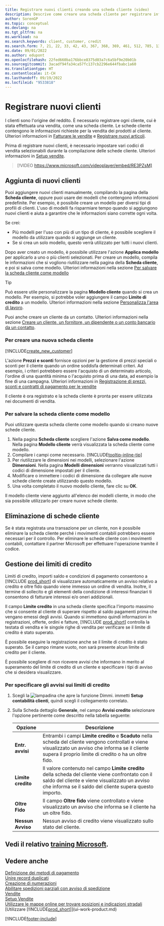 ```yaml
---
title: Registrare nuovi clienti creando una scheda cliente (video)
description: Descrive come creare una scheda cliente per registrare informazioni su ogni nuovo cliente a cui sono rivolte le vendite.
author: SorenGP
ms.topic: conceptual
ms.devlang: na
ms.tgt_pltfrm: na
ms.workload: na
ms.search.keywords: client, customer, credit
ms.search.form: 7, 21, 22, 33, 42, 43, 367, 368, 369, 461, 512, 785, 1330, 1380, 1381, 1382, 1627, 2107, 7177, 9080, 9081, 9084, 9301, 9305
ms.date: 09/01/2022
ms.author: edupont
ms.openlocfilehash: 22fed660ba176bbce8375d03a7c6a5bf9e20b01b
ms.sourcegitcommit: 3acadf94fa34ca57fc137cb2296e644fbabc1a60
ms.translationtype: HT
ms.contentlocale: it-CH
ms.lasthandoff: 09/19/2022
ms.locfileid: "9533818"
---
```

# <a name="register-new-customers"></a>Registrare nuovi clienti

I clienti sono l'origine del reddito. È necessario registrare ogni cliente, cui è stata effettuata una vendita, come una scheda cliente. Le schede cliente contengono le informazioni richieste per la vendita dei prodotti al cliente. Ulteriori informazioni in [Fatturare le vendite](sales-how-invoice-sales.md) e [Registrare nuovi articoli](inventory-how-register-new-items.md).  

Prima di registrare nuovi clienti, è necessario impostare vari codici di vendita selezionabili durante la compilazione delle schede cliente. Ulteriori informazioni in [Setup vendite](sales-setup-sales.md).


> [!VIDEO https://www.microsoft.com/videoplayer/embed/RE3PZsM]

## <a name="adding-new-customers"></a>Aggiunta di nuovi clienti

Puoi aggiungere nuovi clienti manualmente, compilando la pagina della **Scheda cliente**, oppure puoi usare dei modelli che contengono informazioni predefinite. Per esempio, è possibile creare un modello per diversi tipi di profili di clienti. L'uso di modelli fa risparmiare tempo quando si aggiungono nuovi clienti e aiuta a garantire che le informazioni siano corrette ogni volta. 

Se crei:
* Più modelli per l'uso con più di un tipo di cliente, è possibile scegliere il modello da utilizzare quando si aggiunge un cliente.
* Se si crea un solo modello, questo verrà utilizzato per tutti i nuovi clienti. 

Dopo aver creato un modello, è possibile utilizzare l'azione **Applica modello** per applicarlo a uno o più clienti selezionati. Per creare un modello, compila le informazioni che si vogliono riutilizzare nella pagina della **Scheda cliente**, e poi si salva come modello. Ulteriori informazioni nella sezione [Per salvare la scheda cliente come modello](sales-how-register-new-customers.md#to-save-the-customer-card-as-a-template)

> [!TIP]
> Può essere utile personalizzare la pagina **Modello cliente** quando si crea un modello. Per esempio, si potrebbe voler aggiungere il campo **Limite di credito** a un modello. Ulteriori informazioni nella sezione [Personalizza l'area di lavoro](/dynamics365/business-central/ui-personalization-user#to-start-personalizing-a-page-through-the-personalizing-banner).

Puoi anche creare un cliente da un contatto. Ulteriori informazioni nella sezione [Creare un cliente, un fornitore, un dipendente o un conto bancario da un contatto](marketing-create-contact-companies.md#to-create-a-customer-vendor-employee-or-bank-account-from-a-contact).  

### <a name="to-create-a-new-customer-card"></a>Per creare una nuova scheda cliente

[!INCLUDE[create_new_customer](includes/create_new_customer.md)]

L'azione **Prezzi e sconti** fornisce opzioni per la gestione di prezzi speciali o sconti per il cliente quando un ordine soddisfa determinati criteri. Ad esempio, i criteri potrebbero essere l'acquisto di un determinato articolo, l'ordine di una quantità minima o l'acquisto prima di una data, ad esempio la fine di una campagna. Ulteriori informazioni in [Registrazione di prezzi, sconti e contratti di pagamento per le vendite](sales-how-record-sales-price-discount-payment-agreements.md)

Il cliente è ora registrato e la scheda cliente è pronta per essere utilizzata nei documenti di vendita.  

### <a name="to-save-the-customer-card-as-a-template"></a>Per salvare la scheda cliente come modello

Puoi utilizzare questa scheda cliente come modello quando si creano nuove schede cliente.

1. Nella pagina **Scheda cliente** scegliere l'azione **Salva come modello**. Nella pagina **Modello cliente** verrà visualizzata la scheda cliente come modello.
2. Compilare i campi come necessario. [!INCLUDE[tooltip-inline-tip](includes/tooltip-inline-tip_md.md)]
3. Per riutilizzare le dimensioni nei modelli, selezionare l'azione **Dimensioni**. Nella pagina **Modelli dimensioni** verranno visualizzati tutti i codici di dimensione impostati per il cliente.
4. Modificare o immettere i codici di dimensione da collegare alle nuove schede cliente create utilizzando questo modello.  
5. Una volta completato il nuovo modello cliente, fare clic su **OK**.

Il modello cliente viene aggiunto all'elenco dei modelli cliente, in modo che sia possibile utilizzarlo per creare nuove schede cliente.

## <a name="deleting-customer-cards"></a>Eliminazione di schede cliente

Se è stata registrata una transazione per un cliente, non è possibile eliminare la scheda cliente perché i movimenti contabili potrebbero essere necessari per il controllo. Per eliminare le schede cliente con i movimenti contabili, contattare il partner Microsoft per effettuare l'operazione tramite il codice.  

## <a name="managing-credit-limits"></a>Gestione dei limiti di credito

Limiti di credito, importi saldo e condizioni di pagamento consentono a [!INCLUDE [prod_short](includes/prod_short.md)] di visualizzare automaticamente un avviso relativo a credito e oltre fido quando viene immesso un ordine di vendita. Inoltre, il termine di sollecito e gli elementi della condizione di interessi finanziari ti consentono di fatturare interessi e/o oneri addizionali.  

Il campo **Limite credito** in una scheda cliente specifica l'importo massimo che si consente al cliente di superare rispetto al saldo pagamenti prima che vengano emessi degli avvisi. Quando si immettono quindi informazioni in registrazioni, offerte, ordini e fatture, [!INCLUDE [prod_short](includes/prod_short.md)] controlla la testata di vendita e le singole righe di vendita per verificare se il limite di credito è stato superato.

È possibile eseguire la registrazione anche se il limite di credito è stato superato. Se il campo rimane vuoto, non sarà presente alcun limite di credito per il cliente.  

È possibile scegliere di non ricevere avvisi che informano in merito al superamento del limite di credito di un cliente e specificare i tipi di avviso che si desidera visualizzare.

### <a name="to-specify-credit-limit-warnings"></a>Per specificare gli avvisi sui limiti di credito

1. Scegli la ![lampadina che apre la funzione Dimmi.](media/ui-search/search_small.png "Dimmi cosa vuoi fare") immetti **Setup contabilità clienti**, quindi scegli il collegamento correlato.

2. Sulla Scheda dettaglio **Generale**, nel campo **Avvisi credito** selezionare l'opzione pertinente come descritto nella tabella seguente:

    |Opzione| Descrizione|
    |------|------------|
    |**Entr. avvisi**| Entrambi i campi **Limite credito** e **Scaduto** nella scheda del cliente vengono controllati e viene visualizzato un avviso che informa se il cliente supera il proprio limite di credito o ha un oltre fido.|
    |**Limite credito**|Il valore contenuto nel campo **Limite credito** della scheda del cliente viene confrontato con il saldo del cliente e viene visualizzato un avviso che informa se il saldo del cliente supera questo importo.|
    |**Oltre Fido**|Il campo **Oltre fido** viene controllato e viene visualizzato un avviso che informa se il cliente ha un oltre fido.|
    |**Nessun Avviso**|Nessun avviso di credito viene visualizzato sullo stato del cliente.|

## <a name="see-related-microsoft-training"></a>Vedi il relativo [training Microsoft](/training/modules/trade-master-data-dynamics-365-business-central/).

## <a name="see-also"></a>Vedere anche

[Definizione dei metodi di pagamento](finance-payment-methods.md)  
[Unire record duplicati](sales-how-merge-duplicate-records.md)  
[Creazione di numerazioni](ui-create-number-series.md)  
[Abilitare spedizioni parziali con avviso di spedizione](sales-how-send-partial-shipments.md)  
[Vendite](sales-manage-sales.md)  
[Setup Vendite](sales-setup-sales.md)  
[Utilizzare le mappe online per trovare posizioni e indicazioni stradali](across-online-maps.md)  
[Utilizzare [!INCLUDE[prod_short](includes/prod_short.md)]](ui-work-product.md)  

[!INCLUDE[footer-include](includes/footer-banner.md)]
